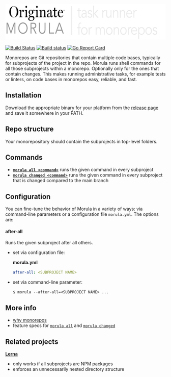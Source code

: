 <img src="documentation/logo.png" width="600" height="111" alt="Morula logo">

[![Build Status](https://travis-ci.org/Originate/morula.svg?branch=master)](https://travis-ci.org/Originate/morula)
[![Build status](https://ci.appveyor.com/api/projects/status/v3ui3ce2uqpr5l2c/branch/master?svg=true)](https://ci.appveyor.com/project/kevgo/morula/branch/master)
[![Go Report Card](https://goreportcard.com/badge/github.com/Originate/morula)](https://goreportcard.com/report/github.com/Originate/morula)

Monorepos are Git repositories that contain multiple code bases,
typically for subprojects of the project in the repo.
Morula runs shell commands for all those subprojects within a monorepo.
Optionally only for the ones that contain changes.
This makes running administrative tasks,
for example tests or linters,
on code bases in monorepos easy, reliable, and fast.


## Installation

Download the appropriate binary for your platform from the
[release page](https://github.com/Originate/morula/releases/latest)
and save it somewhere in your PATH.


## Repo structure

Your monorepository should contain the subprojects in top-level folders.


## Commands

- __[`morula all <command>`](features/all.feature)__
  runs the given command in every subproject
- __[`morula changed <command>`](features/changed.feature)__
  runs the given command in every subproject
  that is changed compared to the main branch


## Configuration

You can fine-tune the behavior of Morula in a variety of ways:
via command-line parameters or a configuration file `morula.yml`.
The options are:

#### after-all

Runs the given subproject after all others.

- set via configuration file:

  __morula.yml__
  ```yml
  after-all: <SUBPROJECT NAME>
  ```

- set via command-line parameter:

  ```
  $ morula --after-all=<SUBPROJECT NAME> ...
  ```


## More info

- [why monorepos](documentation/why_monorepos.md)
- feature specs for [`morula all`](features/all.feature) and [`morula changed`](features/changed.feature)


## Related projects

__[Lerna](https://github.com/lerna/lerna)__
- only works if all subprojects are NPM packages
- enforces an unnecessarily nested directory structure
